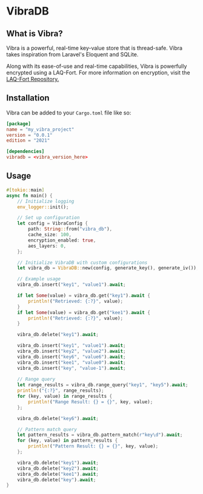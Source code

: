 # VibraDB
## What is Vibra?
Vibra is a powerful, real-time key-value store that is thread-safe. Vibra takes inspiration from Laravel's Eloquent and SQLite.

Along with its ease-of-use and real-time capabilities, Vibra is powerfully encrypted using a LAQ-Fort. For more information on encryption, visit the [LAQ-Fort Repository.](https://github.com/zanderlewis/laq-fort)

## Installation
Vibra can be added to your `Cargo.toml` file like so:
```toml
[package]
name = "my_vibra_project"
version = "0.0.1"
edition = "2021"

[dependencies]
vibradb = <vibra_version_here>
```

## Usage
```rs
#[tokio::main]
async fn main() {
    // Initialize logging
    env_logger::init();

    // Set up configuration
    let config = VibraConfig {
        path: String::from("vibra_db"),
        cache_size: 100,
        encryption_enabled: true,
        aes_layers: 0,
    };

    // Initialize VibraDB with custom configurations
    let vibra_db = VibraDB::new(config, generate_key(), generate_iv());

    // Example usage
    vibra_db.insert("key1", "value1").await;

    if let Some(value) = vibra_db.get("key1").await {
        println!("Retrieved: {:?}", value);
    }
    if let Some(value) = vibra_db.get("kee1").await {
        println!("Retrieved: {:?}", value);
    }

    vibra_db.delete("key1").await;

    vibra_db.insert("key1", "value1").await;
    vibra_db.insert("key2", "value2").await;
    vibra_db.insert("key6", "value6").await;
    vibra_db.insert("kee1", "value0").await;
    vibra_db.insert("key", "value-1").await;
    
    // Range query
    let range_results = vibra_db.range_query("key1", "key5").await;
    println!("{:?}", range_results);
    for (key, value) in range_results {
        println!("Range Result: {} = {}", key, value);
    };

    vibra_db.delete("key6").await;

    // Pattern match query
    let pattern_results = vibra_db.pattern_match(r"key\d").await;
    for (key, value) in pattern_results {
        println!("Pattern Result: {} = {}", key, value);
    };

    vibra_db.delete("key1").await;
    vibra_db.delete("key2").await;
    vibra_db.delete("kee1").await;
    vibra_db.delete("key").await;
}
```
